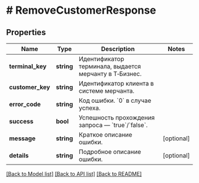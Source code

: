 # # RemoveCustomerResponse

## Properties

Name | Type | Description | Notes
------------ | ------------- | ------------- | -------------
**terminal_key** | **string** | Идентификатор терминала, выдается мерчанту в Т‑Бизнес. |
**customer_key** | **string** | Идентификатор клиента в системе мерчанта. |
**error_code** | **string** | Код ошибки. &#x60;0&#x60; в случае успеха. |
**success** | **bool** | Успешность прохождения запроса — &#x60;true&#x60;/&#x60;false&#x60;. |
**message** | **string** | Краткое описание ошибки. | [optional]
**details** | **string** | Подробное описание ошибки. | [optional]

[[Back to Model list]](../../README.md#models) [[Back to API list]](../../README.md#endpoints) [[Back to README]](../../README.md)
